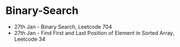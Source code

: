 # Binary-Search

- 27th Jan - Binary Search, Leetcode 704
- 27th Jan - Find First and Last Position of Element in Sorted Array, Leetcode 34
